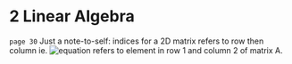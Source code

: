 # 2 Linear Algebra

`page 30` Just a note-to-self: indices for a 2D matrix refers to row then column ie. ![equation](http://latex.codecogs.com/gif.latex?A_{12}) refers to element in row 1 and column 2 of matrix A.